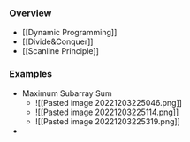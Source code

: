 ### Overview
+ [[Dynamic Programming]]
+ [[Divide&Conquer]]
+ [[Scanline Principle]]

### Examples
+ Maximum Subarray Sum
	+ ![[Pasted image 20221203225046.png]]
	+ ![[Pasted image 20221203225114.png]]
	+ ![[Pasted image 20221203225319.png]]
+ 